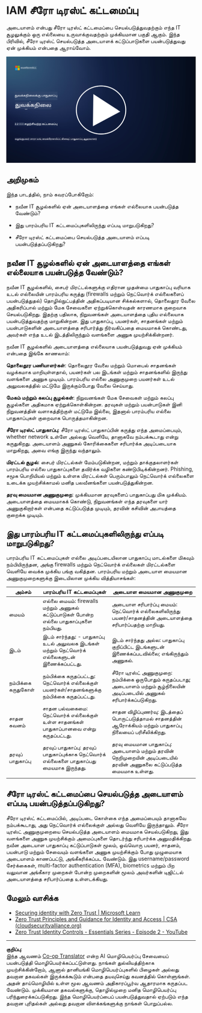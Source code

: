 <!--
CO_OP_TRANSLATOR_METADATA:
{
  "original_hash": "4774a978af123f72ebb872199c4c4d4f",
  "translation_date": "2025-10-11T11:25:20+00:00",
  "source_file": "2.2 IAM zero trust architecture.md",
  "language_code": "ta"
}
-->
# IAM சீரோ டிரஸ்ட் கட்டமைப்பு

அடையாளம் என்பது சீரோ டிரஸ்ட் கட்டமைப்பை செயல்படுத்துவதற்கும் எந்த IT சூழலுக்கும் ஒரு எல்லையை உருவாக்குவதற்கும் முக்கியமான பகுதி ஆகும். இந்த பிரிவில், சீரோ டிரஸ்ட் செயல்படுத்த அடையாளக் கட்டுப்பாடுகளை பயன்படுத்துவது ஏன் முக்கியம் என்பதை ஆராய்வோம்.

[![வீடியோவைப் பாருங்கள்](../../translated_images/2-2_placeholder.9ba44fe6f92cd8d7bc51d8447bd20954cc74d8f2a5405402a78e6a42edcbf819.ta.png)](https://learn-video.azurefd.net/vod/player?id=69fb20f6-0f81-4660-b6cd-dcd75d34bd98)

## அறிமுகம்

இந்த பாடத்தில், நாம் கவரப்போகிறோம்:

 - நவீன IT சூழல்களில் ஏன் அடையாளத்தை எங்கள் எல்லையாக பயன்படுத்த வேண்டும்?
   
 - இது பாரம்பரிய IT கட்டமைப்புகளிலிருந்து எப்படி மாறுபடுகிறது?

 - சீரோ டிரஸ்ட் கட்டமைப்பை செயல்படுத்த அடையாளம் எப்படி பயன்படுத்தப்படுகிறது?

## நவீன IT சூழல்களில் ஏன் அடையாளத்தை எங்கள் எல்லையாக பயன்படுத்த வேண்டும்?

நவீன IT சூழல்களில், சைபர் மிரட்டல்களுக்கு எதிரான முதன்மை பாதுகாப்பு வரியாக உடல் எல்லையின் பாரம்பரிய கருத்து (firewalls மற்றும் நெட்வொர்க் எல்லைகளைப் பயன்படுத்துதல்) தொழில்நுட்பத்தின் அதிகப்படியான சிக்கல்களால், தொலைதூர வேலை அதிகரிப்பால் மற்றும் மேக சேவைகளை ஏற்றுக்கொள்வதன் காரணமாக குறைவாக செயல்படுகிறது. இதற்கு பதிலாக, நிறுவனங்கள் அடையாளத்தை புதிய எல்லையாக பயன்படுத்துவதற்கு மாறுகின்றன. இது பாதுகாப்பு, பயனர்கள், சாதனங்கள் மற்றும் பயன்பாடுகளின் அடையாளத்தை சரிபார்த்து நிர்வகிப்பதை மையமாகக் கொண்டது, அவர்கள் எந்த உடல் இடத்திலிருந்தும் வளங்களை அணுக முயற்சிக்கின்றனர்.

நவீன IT சூழல்களில் அடையாளத்தை எல்லையாக பயன்படுத்துவது ஏன் முக்கியம் என்பதை இங்கே காணலாம்:

**தொலைதூர பணியாளர்கள்**: தொலைதூர வேலை மற்றும் மொபைல் சாதனங்கள் வழக்கமாக மாறியுள்ளதால், பயனர்கள் பல இடங்கள் மற்றும் சாதனங்களில் இருந்து வளங்களை அணுக முடியும். பாரம்பரிய எல்லை அணுகுமுறை பயனர்கள் உடல் அலுவலகத்தில் மட்டுமே இருக்கும்போது வேலை செய்யாது.

**மேகம் மற்றும் கலப்பு சூழல்கள்**: நிறுவனங்கள் மேக சேவைகள் மற்றும் கலப்பு சூழல்களை அதிகமாக ஏற்றுக்கொள்கின்றன. தரவுகள் மற்றும் பயன்பாடுகள் இனி நிறுவனத்தின் வளாகத்திற்குள் மட்டுமே இல்லை, இதனால் பாரம்பரிய எல்லை பாதுகாப்புகள் குறைவாக பொருத்தமாகின்றன.

**சீரோ டிரஸ்ட் பாதுகாப்பு**: சீரோ டிரஸ்ட் பாதுகாப்பின் கருத்து எந்த அமைப்பையும், whether network உள்ளே அல்லது வெளியே, தானாகவே நம்பக்கூடாது என்று கருதுகிறது. அடையாளம் அணுகல் கோரிக்கைகளை சரிபார்க்க அடிப்படையாக மாறுகிறது, அவை எங்கு இருந்து வந்தாலும்.

**மிரட்டல் சூழல்**: சைபர் மிரட்டல்கள் மேம்படுகின்றன, மற்றும் தாக்குதலாளர்கள் பாரம்பரிய எல்லை பாதுகாப்புகளை தவிர்க்க வழிகளை கண்டுபிடிக்கின்றனர். Phishing, சமூக பொறியியல் மற்றும் உள்ளக மிரட்டல்கள் பெரும்பாலும் நெட்வொர்க் எல்லைகளை உடைக்க முயற்சிக்காமல் மனித பலவீனங்களை பயன்படுத்துகின்றன.

**தரவு மையமான அணுகுமுறை**: முக்கியமான தரவுகளைப் பாதுகாப்பது மிக முக்கியம். அடையாளத்தை மையமாகக் கொண்டு, நிறுவனங்கள் எந்த தரவுகளை யார் அணுகுகிறார்கள் என்பதை கட்டுப்படுத்த முடியும், தரவின் கசிவின் அபாயத்தை குறைக்க முடியும்.

## இது பாரம்பரிய IT கட்டமைப்புகளிலிருந்து எப்படி மாறுபடுகிறது?

பாரம்பரிய IT கட்டமைப்புகள் எல்லை அடிப்படையிலான பாதுகாப்பு மாடல்களை மிகவும் நம்பியிருந்தன, அங்கு firewalls மற்றும் நெட்வொர்க் எல்லைகள் மிரட்டல்களை வெளியே வைக்க முக்கிய பங்கு வகித்தன. பாரம்பரிய மற்றும் அடையாள மையமான அணுகுமுறைகளுக்கு இடையிலான முக்கிய வித்தியாசங்கள்:

|      அம்சம்                 |      பாரம்பரிய IT கட்டமைப்புகள்                                                                  |      அடையாள மையமான அணுகுமுறை                                                                             |
|-----------------------------|----------------------------------------------------------------------------------------------------|------------------------------------------------------------------------------------------------------------|
|     மையம்                   |     எல்லை மையம்: firewalls மற்றும் அணுகல் கட்டுப்பாடுகள் போன்ற எல்லை பாதுகாப்புகளை நம்பியது.             |     அடையாள சரிபார்ப்பு மையம்: நெட்வொர்க் எல்லைகளிலிருந்து பயனர்/சாதனத்தின் அடையாளத்தை சரிபார்ப்பதற்கு மாறியது.     |
|     இடம்                    |     இடம் சார்ந்தது: - பாதுகாப்பு உடல் அலுவலக இடங்கள் மற்றும் நெட்வொர்க் எல்லைகளுடன் இணைக்கப்பட்டது.    |     இடம் சார்ந்தது அல்ல: பாதுகாப்பு குறிப்பிட்ட இடங்களுடன் இணைக்கப்படவில்லை; எங்கிருந்தும் அணுகல்.                |
|     நம்பிக்கை கருதுகோள்     |     நம்பிக்கை கருதப்பட்டது: நெட்வொர்க் எல்லைக்குள் பயனர்கள்/சாதனங்களுக்கு நம்பிக்கை கருதப்பட்டது.                 |     சீரோ டிரஸ்ட் அணுகுமுறை: நம்பிக்கை ஒருபோதும் கருதப்படாது; அடையாளம் மற்றும் சூழ்நிலையின் அடிப்படையில் அணுகல் சரிபார்க்கப்படுகிறது.       |
|     சாதன கவனம்             |     சாதன பல்வகைமை: நெட்வொர்க் எல்லைக்குள் உள்ள சாதனங்கள் பாதுகாப்பானவை என்று கருதப்பட்டது.                  |     சாதன விழிப்புணர்வு: இடத்தைப் பொருட்படுத்தாமல் சாதனத்தின் ஆரோக்கியம் மற்றும் பாதுகாப்பு நிலையைப் பரிசீலிக்கிறது.               |
|     தரவுப் பாதுகாப்பு       |     தரவுப் பாதுகாப்பு: தரவுப் பாதுகாப்புக்காக நெட்வொர்க் எல்லைகளை பாதுகாப்பது மையமாக இருந்தது.                 |     தரவு மையமான பாதுகாப்பு: அடையாளம் மற்றும் தரவின் நெறிமுறையின் அடிப்படையில் தரவின் அணுகலை கட்டுப்படுத்த மையமாக உள்ளது.    |
|                             |                                                                                                    |                                                                                                            |

## சீரோ டிரஸ்ட் கட்டமைப்பை செயல்படுத்த அடையாளம் எப்படி பயன்படுத்தப்படுகிறது?

சீரோ டிரஸ்ட் கட்டமைப்பில், அடிப்படை கொள்கை எந்த அமைப்பையும் தானாகவே நம்பக்கூடாது, அது நெட்வொர்க் எல்லைக்குள் அல்லது வெளியே இருந்தாலும். சீரோ டிரஸ்ட் அணுகுமுறையை செயல்படுத்த அடையாளம் மையமாக செயல்படுகிறது, இது வளங்களை அணுக முயற்சிக்கும் அமைப்புகளை தொடர்ந்து சரிபார்க்க அனுமதிக்கிறது. நவீன அடையாள பாதுகாப்பு கட்டுப்பாடுகள் மூலம், ஒவ்வொரு பயனர், சாதனம், பயன்பாடு மற்றும் சேவையும் வளங்களை அணுக முயற்சிக்கும் போது முழுமையாக அடையாளம் காணப்பட்டு, அங்கீகரிக்கப்பட வேண்டும். இது username/password சேர்க்கைகள், multi-factor authentication (MFA), biometrics மற்றும் பிற வலுவான அங்கீகார முறைகள் போன்ற முறைகளின் மூலம் அவர்களின் டிஜிட்டல் அடையாளத்தை சரிபார்ப்பதை உள்ளடக்கியது.

## மேலும் வாசிக்க

- [Securing identity with Zero Trust | Microsoft Learn](https://learn.microsoft.com/security/zero-trust/deploy/identity?WT.mc_id=academic-96948-sayoung)
- [Zero Trust Principles and Guidance for Identity and Access | CSA (cloudsecurityalliance.org)](https://cloudsecurityalliance.org/artifacts/zero-trust-principles-and-guidance-for-iam/)
- [Zero Trust Identity Controls - Essentials Series - Episode 2 - YouTube](https://www.youtube.com/watch?v=fQZQznIKcGM&list=PLXtHYVsvn_b_gtX1-NB62wNervQx1Fhp4&index=13)

---

**குறிப்பு**:  
இந்த ஆவணம் [Co-op Translator](https://github.com/Azure/co-op-translator) என்ற AI மொழிபெயர்ப்பு சேவையைப் பயன்படுத்தி மொழிபெயர்க்கப்பட்டுள்ளது. நாங்கள் துல்லியத்திற்காக முயற்சிக்கின்றோம், ஆனால் தானியங்கி மொழிபெயர்ப்புகளில் பிழைகள் அல்லது தவறான தகவல்கள் இருக்கக்கூடும் என்பதை தயவுசெய்து கவனத்தில் கொள்ளுங்கள். அதன் தாய்மொழியில் உள்ள மூல ஆவணம் அதிகாரப்பூர்வ ஆதாரமாக கருதப்பட வேண்டும். முக்கியமான தகவல்களுக்கு, தொழில்முறை மனித மொழிபெயர்ப்பு பரிந்துரைக்கப்படுகிறது. இந்த மொழிபெயர்ப்பைப் பயன்படுத்துவதால் ஏற்படும் எந்த தவறான புரிதல்கள் அல்லது தவறான விளக்கங்களுக்கு நாங்கள் பொறுப்பல்ல.